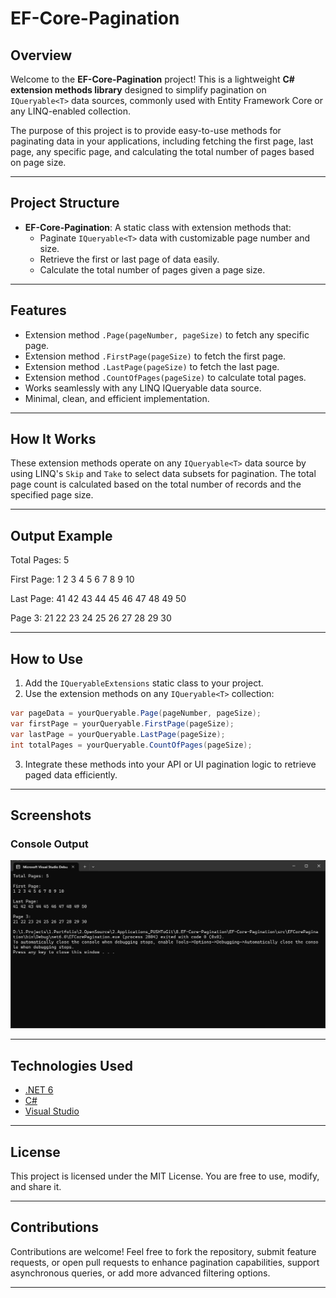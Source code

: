 # EF-Core-Pagination

## Overview

Welcome to the **EF-Core-Pagination** project! This is a lightweight **C# extension methods library** designed to simplify pagination on `IQueryable<T>` data sources, commonly used with Entity Framework Core or any LINQ-enabled collection.

The purpose of this project is to provide easy-to-use methods for paginating data in your applications, including fetching the first page, last page, any specific page, and calculating the total number of pages based on page size.

---

## Project Structure

- **EF-Core-Pagination**: A static class with extension methods that:
  - Paginate `IQueryable<T>` data with customizable page number and size.
  - Retrieve the first or last page of data easily.
  - Calculate the total number of pages given a page size.

---

## Features

- Extension method `.Page(pageNumber, pageSize)` to fetch any specific page.
- Extension method `.FirstPage(pageSize)` to fetch the first page.
- Extension method `.LastPage(pageSize)` to fetch the last page.
- Extension method `.CountOfPages(pageSize)` to calculate total pages.
- Works seamlessly with any LINQ IQueryable data source.
- Minimal, clean, and efficient implementation.

---

## How It Works

These extension methods operate on any `IQueryable<T>` data source by using LINQ's `Skip` and `Take` to select data subsets for pagination. The total page count is calculated based on the total number of records and the specified page size.

---

## Output Example

Total Pages: 5

First Page:
1 2 3 4 5 6 7 8 9 10

Last Page:
41 42 43 44 45 46 47 48 49 50

Page 3:
21 22 23 24 25 26 27 28 29 30


---

## How to Use

1. Add the `IQueryableExtensions` static class to your project.
2. Use the extension methods on any `IQueryable<T>` collection:

```csharp
var pageData = yourQueryable.Page(pageNumber, pageSize);
var firstPage = yourQueryable.FirstPage(pageSize);
var lastPage = yourQueryable.LastPage(pageSize);
int totalPages = yourQueryable.CountOfPages(pageSize);
```

3. Integrate these methods into your API or UI pagination logic to retrieve paged data efficiently.

---

## Screenshots

### Console Output

![Console Output](https://github.com/ElliotOne/EF-Core-Pagination/blob/master/screenshots/first.png)

---

## Technologies Used

- [.NET 6](https://dotnet.microsoft.com/)
- [C#](https://learn.microsoft.com/en-us/dotnet/csharp/)
- [Visual Studio](https://visualstudio.microsoft.com/)

---

## License

This project is licensed under the MIT License. You are free to use, modify, and share it.

---

## Contributions

Contributions are welcome! Feel free to fork the repository, submit feature requests, or open pull requests to enhance pagination capabilities, support asynchronous queries, or add more advanced filtering options.

---